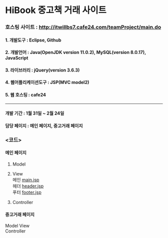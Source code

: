 # HiBook 중고책 거래 사이트
### 호스팅 사이트 : http://itwillbs7.cafe24.com/teamProject/main.do
#### 1. 개발도구 : Eclipse, Github  
#### 2. 개발언어 : Java(OpenJDK version 11.0.2), MySQL(version 8.0.17), JavaScript
#### 3. 라이브러리 : jQuery(version 3.6.3)
#### 4. 웹어플리케이션도구 : JSP(MVC model2)
#### 5. 웹 호스팅 : cafe24

***

#### 개발 기간 : 1월 31일 ~ 2월 24일
#### 담당 페이지 : 메인 페이지, 중고거래 페이지

### <코드>
#### 메인 페이지  

1. Model  

2. View   
메인 [main.jsp](https://github.com/MEMOZ00/Project_team2/blob/cafe24/teamProject/src/main/webapp/main/main.jsp)  
헤더 [header.jsp](https://github.com/MEMOZ00/Project_team2/blob/cafe24/teamProject/src/main/webapp/inc/header.jsp)  
푸터 [footer.jsp](https://github.com/MEMOZ00/Project_team2/blob/cafe24/teamProject/src/main/webapp/inc/footer.jsp)  

3. Controller 

#### 중고거래 페이지 
Model
View  
Controller 

